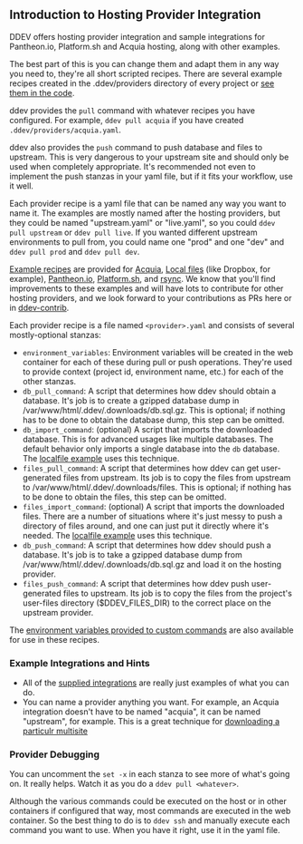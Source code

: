 ## Introduction to Hosting Provider Integration

DDEV offers hosting provider integration and sample integrations for Pantheon.io, Platform.sh and Acquia hosting, along with other examples.

The best part of this is you can change them and adapt them in any way you need to, they're all short scripted recipes. There are several example recipes created in the .ddev/providers directory of every project or [see them in the code](https://github.com/drud/ddev/tree/master/pkg/ddevapp/dotddev_assets/providers).

ddev provides the `pull` command with whatever recipes you have configured. For example, `ddev pull acquia` if you have created `.ddev/providers/acquia.yaml`.

ddev also provides the `push` command to push database and files to upstream. This is very dangerous to your upstream site and should only be used when completely appropriate. It's recommended not even to implement the push stanzas in your yaml file, but if it fits your workflow, use it well.

Each provider recipe is a yaml file that can be named any way you want to name it. The examples are mostly named after the hosting providers, but they could be named "upstream.yaml" or "live.yaml", so you could `ddev pull upstream` or `ddev pull live`. If you wanted different upstream environments to pull from, you could name one "prod" and one "dev" and `ddev pull prod` and `ddev pull dev`.

[Example recipes](https://github.com/drud/ddev/blob/master/pkg/ddevapp/dotddev_assets/providers/) are provided for [Acquia](https://github.com/drud/ddev/blob/master/pkg/ddevapp/dotddev_assets/providers/acquia.yaml.example), [Local files](https://github.com/drud/ddev/blob/master/pkg/ddevapp/dotddev_assets/providers/localfile.yaml.example) (like Dropbox, for example),  [Pantheon.io](https://github.com/drud/ddev/blob/master/pkg/ddevapp/dotddev_assets/providers/pantheon.yaml.example), [Platform.sh](https://github.com/drud/ddev/blob/master/pkg/ddevapp/dotddev_assets/providers/platform.yaml.example), and [rsync](https://github.com/drud/ddev/blob/master/pkg/ddevapp/dotddev_assets/providers/rsync.yaml.example). We know that you'll find improvements to these examples and will have lots to contribute for other hosting providers, and we look forward to your contributions as PRs here or in [ddev-contrib](https://github.com/drud/ddev-contrib).

Each provider recipe is a file named `<provider>.yaml` and consists of several mostly-optional stanzas:

* `environment_variables`: Environment variables will be created in the web container for each of these during pull or push operations. They're used to provide context (project id, environment name, etc.) for each of the other stanzas.
* `db_pull_command`: A script that determines how ddev should obtain a database. It's job is to create a gzipped database dump in /var/www/html/.ddev/.downloads/db.sql.gz. This is optional; if nothing has to be done to obtain the database dump, this step can be omitted.
* `db_import_command`: (optional) A script that imports the downloaded database. This is for advanced usages like multiple databases. The default behavior only imports a single database into the `db` database. The [localfile example](https://github.com/drud/ddev/blob/master/pkg/ddevapp/dotddev_assets/providers/localfile.yaml.example) uses this technique.
* `files_pull_command`: A script that determines how ddev can get user-generated files from upstream. Its job is to copy the files from upstream to  /var/www/html/.ddev/.downloads/files. This is optional; if nothing has to be done to obtain the files, this step can be omitted.
* `files_import_command`: (optional) A script that imports the downloaded files. There are a number of situations where it's just messy to push a directory of files around, and one can just put it directly where it's needed. The [localfile example](https://github.com/drud/ddev/blob/master/pkg/ddevapp/dotddev_assets/providers/localfile.yaml.example) uses this technique.
* `db_push_command`: A script that determines how ddev should push a database. It's job is to take a  gzipped database dump from /var/www/html/.ddev/.downloads/db.sql.gz and load it on the hosting provider.
* `files_push_command`: A script that determines how ddev push user-generated files to upstream. Its job is to copy the files from the project's user-files directory ($DDEV_FILES_DIR) to the correct place on the upstream provider.

The [environment variables provided to custom commands](../extend/custom-commands.md#environment-variables-provided) are also available for use in these recipes.

### Example Integrations and Hints

* All of the [supplied integrations](https://github.com/drud/ddev/tree/master/pkg/ddevapp/dotddev_assets/providers) are really just examples of what you can do.
* You can name a provider anything you want. For example, an Acquia integration doesn't have to be named "acquia", it can be named "upstream", for example. This is a great technique for [downloading a particulr multisite](https://stackoverflow.com/a/68553116/215713)

### Provider Debugging

You can uncomment the `set -x` in each stanza to see more of what's going on. It really helps. Watch it as you do a `ddev pull <whatever>`.

Although the various commands could be executed on the host or in other containers if configured that way, most commands are executed in the web container. So the best thing to do is to `ddev ssh` and manually execute each command you want to use. When you have it right, use it in the yaml file.
